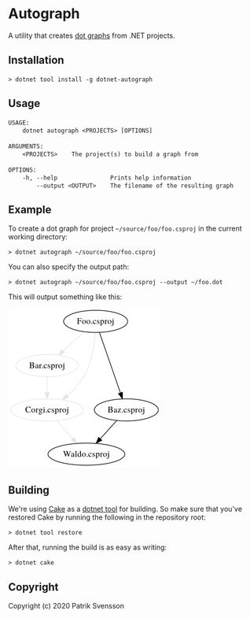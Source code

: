 # Autograph

A utility that creates [dot graphs](https://graphviz.org/doc/info/lang.html) 
from .NET projects.

## Installation

```
> dotnet tool install -g dotnet-autograph
```

## Usage

```
USAGE:
    dotnet autograph <PROJECTS> [OPTIONS]

ARGUMENTS:
    <PROJECTS>    The project(s) to build a graph from

OPTIONS:
    -h, --help               Prints help information
        --output <OUTPUT>    The filename of the resulting graph
```

## Example

To create a dot graph for project `~/source/foo/foo.csproj` 
in the current working directory:

```
> dotnet autograph ~/source/foo/foo.csproj 
```

You can also specify the output path:

```
> dotnet autograph ~/source/foo/foo.csproj --output ~/foo.dot
```

This will output something like this:

![example](res/graph.png)

## Building

We're using [Cake](https://github.com/cake-build/cake) as a 
[dotnet tool](https://docs.microsoft.com/en-us/dotnet/core/tools/global-tools) 
for building. So make sure that you've restored Cake by running 
the following in the repository root:

```
> dotnet tool restore
```

After that, running the build is as easy as writing:

```
> dotnet cake
```

## Copyright

Copyright (c) 2020 Patrik Svensson